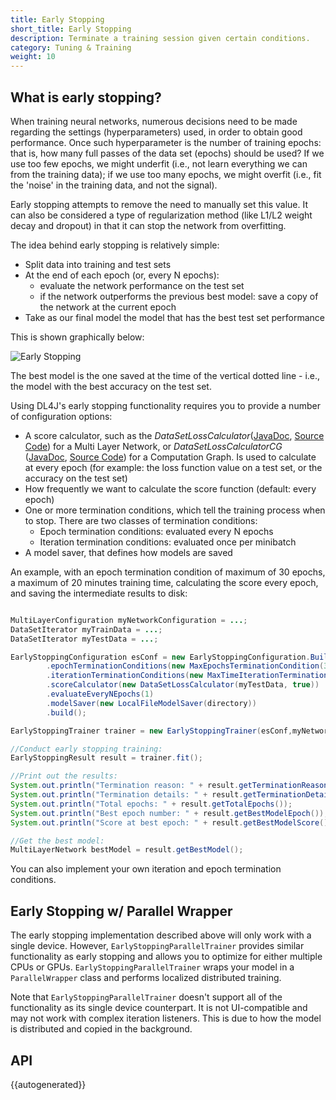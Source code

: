 ```yaml
---
title: Early Stopping
short_title: Early Stopping
description: Terminate a training session given certain conditions.
category: Tuning & Training
weight: 10
---
```


## What is early stopping?

When training neural networks, numerous decisions need to be made regarding the settings (hyperparameters) used, in order to obtain good performance. Once such hyperparameter is the number of training epochs: that is, how many full passes of the data set (epochs) should be used? If we use too few epochs, we might underfit (i.e., not learn everything we can from the training data); if we use too many epochs, we might overfit (i.e., fit the 'noise' in the training data, and not the signal).

Early stopping attempts to remove the need to manually set this value. It can also be considered a type of regularization method (like L1/L2 weight decay and dropout) in that it can stop the network from overfitting.

The idea behind early stopping is relatively simple:

* Split data into training and test sets
* At the end of each epoch (or, every N epochs):
  * evaluate the network performance on the test set
  * if the network outperforms the previous best model: save a copy of the network at the current epoch
* Take as our final model the model that has the best test set performance


This is shown graphically below:

![Early Stopping](/images/guide/earlystopping.png)

The best model is the one saved at the time of the vertical dotted line - i.e., the model with the best accuracy on the test set.


Using DL4J's early stopping functionality requires you to provide a number of configuration options:

* A score calculator, such as the *DataSetLossCalculator*([JavaDoc](https://deeplearning4j.org/api/{{page.version}}/org/deeplearning4j/earlystopping/scorecalc/DataSetLossCalculator.html), [Source Code](https://github.com/deeplearning4j/deeplearning4j/blob/c152293ef8d1094c281f5375ded61ff5f8eb6587/deeplearning4j-core/src/main/java/org/deeplearning4j/earlystopping/scorecalc/DataSetLossCalculator.java)) for a Multi Layer Network, or *DataSetLossCalculatorCG* ([JavaDoc](https://deeplearning4j.org/api/{{page.version}}/org/deeplearning4j/earlystopping/scorecalc/DataSetLossCalculatorCG.html), [Source Code](https://github.com/deeplearning4j/deeplearning4j/blob/c152293ef8d1094c281f5375ded61ff5f8eb6587/deeplearning4j-core/src/main/java/org/deeplearning4j/earlystopping/scorecalc/DataSetLossCalculatorCG.java)) for a Computation Graph. Is used to calculate at every epoch (for example: the loss function value on a test set, or the accuracy on the test set)
* How frequently we want to calculate the score function (default: every epoch)
* One or more termination conditions, which tell the training process when to stop. There are two classes of termination conditions:
  * Epoch termination conditions: evaluated every N epochs
  * Iteration termination conditions: evaluated once per minibatch
* A model saver, that defines how models are saved

An example, with an epoch termination condition of maximum of 30 epochs, a maximum of 20 minutes training time, calculating the score every epoch, and saving the intermediate results to disk:

```java

MultiLayerConfiguration myNetworkConfiguration = ...;
DataSetIterator myTrainData = ...;
DataSetIterator myTestData = ...;

EarlyStoppingConfiguration esConf = new EarlyStoppingConfiguration.Builder()
		.epochTerminationConditions(new MaxEpochsTerminationCondition(30))
		.iterationTerminationConditions(new MaxTimeIterationTerminationCondition(20, TimeUnit.MINUTES))
		.scoreCalculator(new DataSetLossCalculator(myTestData, true))
        .evaluateEveryNEpochs(1)
		.modelSaver(new LocalFileModelSaver(directory))
		.build();

EarlyStoppingTrainer trainer = new EarlyStoppingTrainer(esConf,myNetworkConfiguration,myTrainData);

//Conduct early stopping training:
EarlyStoppingResult result = trainer.fit();

//Print out the results:
System.out.println("Termination reason: " + result.getTerminationReason());
System.out.println("Termination details: " + result.getTerminationDetails());
System.out.println("Total epochs: " + result.getTotalEpochs());
System.out.println("Best epoch number: " + result.getBestModelEpoch());
System.out.println("Score at best epoch: " + result.getBestModelScore());

//Get the best model:
MultiLayerNetwork bestModel = result.getBestModel();

```

You can also implement your own iteration and epoch termination conditions.

## Early Stopping w/ Parallel Wrapper

The early stopping implementation described above will only work with a single device. However, `EarlyStoppingParallelTrainer` provides similar functionality as early stopping and allows you to optimize for either multiple CPUs or GPUs. `EarlyStoppingParallelTrainer` wraps your model in a `ParallelWrapper` class and performs localized distributed training.

Note that `EarlyStoppingParallelTrainer` doesn't support all of the functionality as its single device counterpart. It is not UI-compatible and may not work with complex iteration listeners. This is due to how the model is distributed and copied in the background.

## API

{{autogenerated}}